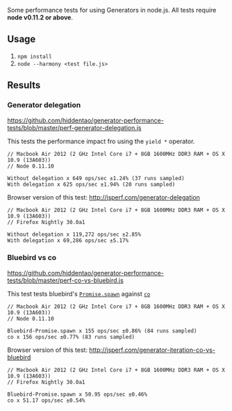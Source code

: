 Some performance tests for using Generators in node.js. All tests require **node v0.11.2 or above**.

## Usage

1. `npm install`
1. `node --harmony <test file.js>`

## Results

### Generator delegation

https://github.com/hiddentao/generator-performance-tests/blob/master/perf-generator-delegation.js

This tests the performance impact fro using the `yield *` operator.

```
// Macbook Air 2012 (2 GHz Intel Core i7 + 8GB 1600MHz DDR3 RAM + OS X 10.9 (13A603))
// Node 0.11.10

Without delegation x 649 ops/sec ±1.24% (37 runs sampled)
With delegation x 625 ops/sec ±1.94% (20 runs sampled)
```

Browser version of this test: http://jsperf.com/generator-delegation

```
// Macbook Air 2012 (2 GHz Intel Core i7 + 8GB 1600MHz DDR3 RAM + OS X 10.9 (13A603)) 
// Firefox Nightly 30.0a1

Without delegation x 119,272 ops/sec ±2.85%
With delegation x 69,286 ops/sec ±5.17%
```




### Bluebird vs co

https://github.com/hiddentao/generator-performance-tests/blob/master/perf-co-vs-bluebird.js

This test tests bluebird's [`Promise.spawn`](https://github.com/petkaantonov/bluebird/blob/master/API.md#promisespawngeneratorfunction-generatorfunction---promise) against [`co`](https://github.com/visionmedia/co)


```
// Macbook Air 2012 (2 GHz Intel Core i7 + 8GB 1600MHz DDR3 RAM + OS X 10.9 (13A603)) 
// Node 0.11.10

Bluebird-Promise.spawn x 155 ops/sec ±0.86% (84 runs sampled)
co x 156 ops/sec ±0.77% (83 runs sampled)
```

Browser version of this test: http://jsperf.com/generator-iteration-co-vs-bluebird

```
// Macbook Air 2012 (2 GHz Intel Core i7 + 8GB 1600MHz DDR3 RAM + OS X 10.9 (13A603)) 
// Firefox Nightly 30.0a1

Bluebird-Promise.spawn x 50.95 ops/sec ±0.46%
co x 51.17 ops/sec ±0.54%
```



